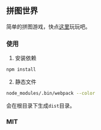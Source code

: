## 拼图世界

简单的拼图游戏，快点[这里](https://deloz.github.io/puzzle/)玩玩吧。

### 使用
1. 安装依赖
```bash
npm install
```
2. 静态文件
```bash
node_modules/.bin/webpack --color
```
会在根目录下生成`dist`目录。

### MIT
